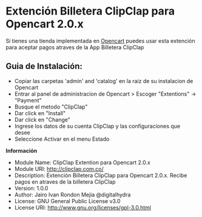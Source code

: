 Extención Billetera ClipClap para Opencart 2.0.x
================

Si tienes una tienda implementada en [Opencart](http://www.opencart.com/) puedes usar esta extención para aceptar pagos atraves de la App Billetera ClipClap

Guia de Instalación:
---


- Copiar las carpetas 'admin' and 'catalog' en la raiz de su instalacion de Opencart
- Entrar al panel de administracion de Opencart > Escoger  "Extentions" -> "Payment"
- Busque el metodo "ClipClap"
- Dar click en  "Install"
- Dar click en "Change"
- Ingrese los datos de su cuenta ClipClap y las configuraciones que desee
- Seleccione Activar en el menu Estado

**Información**

- Module Name: ClipClap Extention para Opencart 2.0.x
- Module URI: http://clipclap.com.co/
- Description: Extención Billetera ClipClap para Opencart 2.0.x. Recibe pagos en atraves de la billetera ClipClap
- Version: 1.0.0
- Author: Jairo Ivan Rondon Mejia @digitalhydra
- License: GNU General Public License v3.0
- License URI: http://www.gnu.org/licenses/gpl-3.0.html
